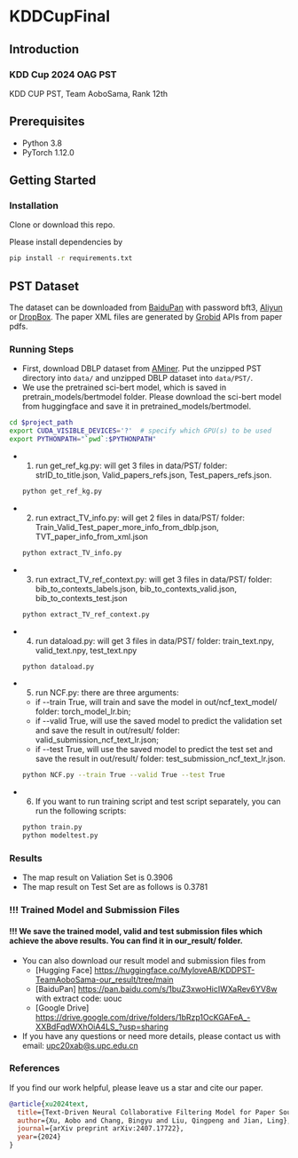 # KDDCupFinal
## Introduction
### KDD Cup 2024 OAG PST
KDD CUP PST, Team AoboSama, Rank 12th

## Prerequisites
- Python 3.8
- PyTorch 1.12.0

## Getting Started
### Installation

Clone or download this repo.

Please install dependencies by

```bash
pip install -r requirements.txt
```

## PST Dataset
The dataset can be downloaded from [BaiduPan](https://pan.baidu.com/s/1I_HZXBx7U0UsRHJL5JJagw?pwd=bft3) with password bft3, [Aliyun](https://open-data-set.oss-cn-beijing.aliyuncs.com/oag-benchmark/kddcup-2024/PST/PST.zip) or [DropBox](https://www.dropbox.com/scl/fi/namx1n55xzqil4zbkd5sv/PST.zip?rlkey=impcbm2acqmqhurv2oj0xxysx&dl=1).
The paper XML files are generated by [Grobid](https://grobid.readthedocs.io/en/latest/Introduction/) APIs from paper pdfs.

### Running Steps

- First, download DBLP dataset from [AMiner](https://opendata.aminer.cn/dataset/DBLP-Citation-network-V16.zip).
Put the unzipped PST directory into ``data/`` and unzipped DBLP dataset into ``data/PST/``.
- We use the pretrained sci-bert model, which is saved in pretrain_models/bertmodel folder. Please download the sci-bert model from huggingface and save it in pretrained_models/bertmodel.

```bash
cd $project_path
export CUDA_VISIBLE_DEVICES='?'  # specify which GPU(s) to be used
export PYTHONPATH="`pwd`:$PYTHONPATH"
```
- 1. run get_ref_kg.py: will get 3 files in data/PST/ folder: strID_to_title.json, Valid_papers_refs.json, Test_papers_refs.json.
  ```bash
  python get_ref_kg.py
  ```
- 2. run extract_TV_info.py: will get 2 files in data/PST/ folder: Train_Valid_Test_paper_more_info_from_dblp.json, TVT_paper_info_from_xml.json
  ```bash
  python extract_TV_info.py
  ```
- 3. run extract_TV_ref_context.py: will get 3 files in data/PST/ folder: bib_to_contexts_labels.json, bib_to_contexts_valid.json, bib_to_contexts_test.json
  ```bash
  python extract_TV_ref_context.py
  ```
- 4. run dataload.py: will get 3 files in data/PST/ folder: train_text.npy, valid_text.npy, test_text.npy
  ```bash
  python dataload.py
  ```
- 5. run NCF.py: there are three arguments: 
    - if --train True, will train and save the model in out/ncf_text_model/ folder: torch_model_lr.bin; 
    - if --valid True, will use the saved model to predict the validation set and save the result in out/result/ folder: valid_submission_ncf_text_lr.json;
    - if --test True, will use the saved model to predict the test set and save the result in out/result/ folder: test_submission_ncf_text_lr.json.
  ```bash
  python NCF.py --train True --valid True --test True
  ```
- 6. If you want to run training script and test script separately, you can run the following scripts:
  ```bash
  python train.py
  python modeltest.py
  ```
  
### Results
- The map result on Valiation Set is 0.3906  
- The map result on Test Set are as follows is 0.3781

### !!! Trained Model and Submission Files
#### !!! We save the trained model, valid and test submission files which achieve the above results. You can find it in our_result/ folder.
- You can also download our result model and submission files from 
  - [Hugging Face] https://huggingface.co/MyloveAB/KDDPST-TeamAoboSama-our_result/tree/main
  - [BaiduPan] https://pan.baidu.com/s/1buZ3xwoHicIWXaRev6YV8w with extract code: uouc
  - [Google Drive] https://drive.google.com/drive/folders/1bRzp1OcKGAFeA_-XXBdFqdWXhOiA4LS_?usp=sharing
- If you have any questions or need more details, please contact us with email: upc20xab@s.upc.edu.cn

### References
 If you find our work helpful, please leave us a star and cite our paper.
```bibtex
@article{xu2024text,
  title={Text-Driven Neural Collaborative Filtering Model for Paper Source Tracing},
  author={Xu, Aobo and Chang, Bingyu and Liu, Qingpeng and Jian, Ling},
  journal={arXiv preprint arXiv:2407.17722},
  year={2024}
}
```